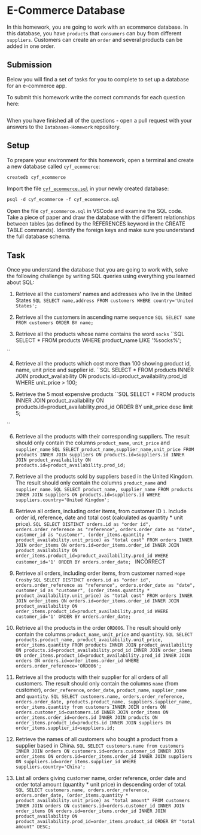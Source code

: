 # E-Commerce Database

In this homework, you are going to work with an ecommerce database. In this database, you have `products` that `consumers` can buy from different `suppliers`. Customers can create an `order` and several products can be added in one order.

## Submission

Below you will find a set of tasks for you to complete to set up a database for an e-commerce app.

To submit this homework write the correct commands for each question here:
```sql


```

When you have finished all of the questions - open a pull request with your answers to the `Databases-Homework` repository.

## Setup

To prepare your environment for this homework, open a terminal and create a new database called `cyf_ecommerce`:

```sql
createdb cyf_ecommerce
```

Import the file [`cyf_ecommerce.sql`](./cyf_ecommerce.sql) in your newly created database:

```sql
psql -d cyf_ecommerce -f cyf_ecommerce.sql
```

Open the file `cyf_ecommerce.sql` in VSCode and examine the SQL code. Take a piece of paper and draw the database with the different relationships between tables (as defined by the REFERENCES keyword in the CREATE TABLE commands). Identify the foreign keys and make sure you understand the full database schema.

## Task

Once you understand the database that you are going to work with, solve the following challenge by writing SQL queries using everything you learned about SQL:

1. Retrieve all the customers' names and addresses who live in the United States
``SQL
SELECT name,address FROM customers WHERE country='United States';
``

2. Retrieve all the customers in ascending name sequence
``SQL
SELECT name FROM customers ORDER BY name;
``

3. Retrieve all the products whose name contains the word `socks`
``SQL
SELECT * FROM products WHERE product_name LIKE '%socks%';

``

4. Retrieve all the products which cost more than 100 showing product id, name, unit price and supplier id.
``SQL
SELECT * FROM products INNER JOIN product_availability ON products.id=product_availability.prod_id WHERE unit_price > 100;


5. Retrieve the 5 most expensive products
``SQL
SELECT * FROM products INNER JOIN product_availability ON products.id=product_availability.prod_id ORDER BY unit_price desc limit 5;

``


6. Retrieve all the products with their corresponding suppliers. The result should only contain the columns `product_name`, `unit_price` and `supplier_name`
``SQL
SELECT product_name,supplier_name,unit_price FROM products INNER JOIN suppliers ON products.id=suppliers.id INNER JOIN product_availability ON products.id=product_availability.prod_id;
``

7. Retrieve all the products sold by suppliers based in the United Kingdom. The result should only contain the columns `product_name` and `supplier_name`.
``SQL
SELECT product_name, supplier_name FROM products INNER JOIN suppliers ON products.id=suppliers.id WHERE suppliers.country='United Kingdom';
``

8. Retrieve all orders, including order items, from customer ID `1`. Include order id, reference, date and total cost (calculated as quantity * unit price).
``SQL
SELECT DISTINCT orders.id as "order id", orders.order_reference as "reference", orders.order_date as "date", customer_id as "customer", (order_items.quantity * product_availability.unit_price) as "total cost" FROM orders INNER JOIN order_items ON orders.id=order_items.order_id INNER JOIN product_availability ON order_items.product_id=product_availability.prod_id WHERE customer_id='1' ORDER BY orders.order_date;
`` INCORRECT

9. Retrieve all orders, including order items, from customer named `Hope Crosby`
``SQL
SELECT DISTINCT orders.id as "order id", orders.order_reference as "reference", orders.order_date as "date", customer_id as "customer", (order_items.quantity * product_availability.unit_price) as "total cost" FROM orders INNER JOIN order_items ON orders.id=order_items.order_id INNER JOIN product_availability ON order_items.product_id=product_availability.prod_id WHERE customer_id='1' ORDER BY orders.order_date;
``

10. Retrieve all the products in the order `ORD006`. The result should only contain the columns `product_name`, `unit_price` and `quantity`.
``SQL
SELECT products.product_name, product_availability.unit_price, order_items.quantity FROM products INNER JOIN product_availability ON products.id=product_availability.prod_id INNER JOIN order_items ON order_items.product_id=product_availability.prod_id INNER JOIN orders ON orders.id=order_items.order_id WHERE orders.order_reference='ORD006';
``

11. Retrieve all the products with their supplier for all orders of all customers. The result should only contain the columns `name` (from customer), `order_reference`, `order_date`, `product_name`, `supplier_name` and `quantity`.
``SQL
SELECT customers.name, orders.order_reference, orders.order_date, products.product_name, suppliers.supplier_name, order_items.quantity from customers INNER JOIN orders ON orders.customer_id=customers.id INNER JOIN order_items ON order_items.order_id=orders.id INNER JOIN products ON order_items.product_id=products.id INNER JOIN suppliers ON order_items.supplier_id=suppliers.id;
``

12. Retrieve the names of all customers who bought a product from a supplier based in China.
``SQL
SELECT customers.name from customers INNER JOIN orders ON customers.id=orders.customer_id INNER JOIN order_items ON orders.id=order_items.order_id INNER JOIN suppliers ON suppliers.id=order_items.supplier_id WHERE suppliers.country='China';
``

13. List all orders giving customer name, order reference, order date and order total amount (quantity * unit price) in descending order of total.
``SQL
SELECT customers.name, orders.order_reference, orders.order_date, (order_items.quantity * product_availability.unit_price) as "total amount" FROM customers INNER JOIN orders ON customers.id=orders.customer_id INNER JOIN order_items ON orders.id=order_items.order_id INNER JOIN product_availability ON product_availability.prod_id=order_items.product_id ORDER BY "total amount" DESC;
``

